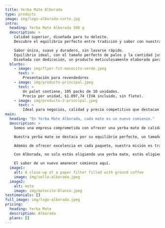 ```yaml
---
title: Yerba Mate Alborada
type: products
image: img/logo-alborada-corto.jpg
intro:
  heading: Yerba Mate Alborada 500 g
  description: >
    Calidad superior, diseñada para tu deleite.
    Descubre el equilibrio perfecto entre tradición y sabor con nuestra yerba mate de 500 gramos, ideal para los amantes del buen mate.

    Sabor único, suave y duradero, sin lavarse rápido.
    Equilibrio ideal, con el tamaño perfecto de palos y la cantidad justa de polvillo.
    Diseñada con dedicación, un producto meticulosamente elaborado para brindar una experiencia inigualable.
  blurbs:
    - image: img/flyer-fit-macecito-verde.jpeg
      text: >
        Presentación para revendedores
    - image: img/producto-principal.jpeg
      text: >
        Un palet contiene, 105 packs de 10 unidades.
        Precio por unidad, $1.097,74 (IVA incluido, sin flete).
    - image: img/producto-2-principal.jpeg
      text: >
        Ideal para negocios, calidad y precio competitivo que destacan en el mercado.
main:
  heading: "En Yerba Mate Alborada, cada mate es un nuevo comienzo."
  description: >
    Somos una empresa comprometida con ofrecer una yerba mate de calidad superior que celebra la unión, la amistad y la gratitud. Inspirados por nuestra fe en Dios y Jesucristo, trabajamos con pasión para llevar a tu mesa un producto que simboliza el agradecimiento por la vida y la conexión entre las personas.

    Nuestra yerba mate se destaca por su equilibrio perfecto, un tamaño ideal de palo, la cantidad justa de polvillo y un sabor suave que no se lava rápido. Es el resultado de un proceso meticuloso que garantiza una experiencia única y duradera, diseñada para satisfacer a los paladares más exigentes.

    Además de ofrecer excelencia en cada paquete, nuestra misión es transmitir valores como la fe, la unión y la autenticidad. Desde el primer mate del día, buscamos acompañarte en cada amanecer, transformando momentos cotidianos en instantes llenos de significado.

    Con Alborada, no solo estás eligiendo una yerba mate, estás eligiendo calidad, tradición y un mensaje de esperanza.

    El sabor de un nuevo amanecer comienza aquí.
  image1:
    alt: A close-up of a paper filter filled with ground coffee
    image: img/sello-alborada.jpeg
  image2:
    alt: moto
    image: img/matecito-blanco.jpeg
testimonials: []
full_image: img/logo-alborada.jpeg
pricing:
  heading: Yerba Mate
  description: Alborada
  plans: []
---
```

